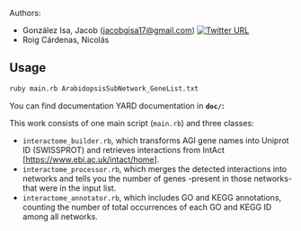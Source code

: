 
Authors: 
* González Isa, Jacob (jacobgisa17@gmail.com) [![Twitter URL](https://img.shields.io/twitter/url/https/twitter.com/jacobgisa.svg?style=social&label=Follow%20%40JacobGIsa)](https://twitter.com/jacobgisa)
* Roig Cárdenas, Nicolás

## Usage

```sh
ruby main.rb ArabidopsisSubNetwork_GeneList.txt
```

You can find documentation YARD documentation in  **`doc/`:**

This work consists of one main script (`main.rb`) and three classes:
* `interactome_builder.rb`, which transforms AGI gene names into Uniprot ID (SWISSPROT) and retrieves interactions from IntAct [https://www.ebi.ac.uk/intact/home].
* `interactome_processor.rb`, which merges the detected interactions into networks and tells you the number of genes -present in those networks- that were in the input list.
* `interactome_annotator.rb`, which includes GO and KEGG annotations, counting the number of total occurrences of each GO and KEGG ID among all networks.
